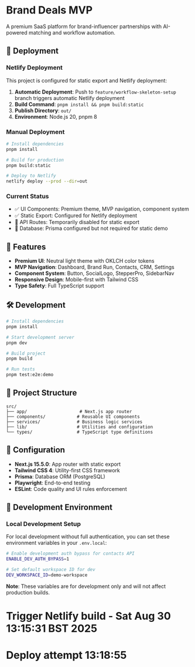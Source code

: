 # Brand Deals MVP

A premium SaaS platform for brand-influencer partnerships with AI-powered matching and workflow automation.

## 🚀 Deployment

### Netlify Deployment

This project is configured for static export and Netlify deployment:

1. **Automatic Deployment**: Push to `feature/workflow-skeleton-setup` branch triggers automatic Netlify deployment
2. **Build Command**: `pnpm install && pnpm build:static`
3. **Publish Directory**: `out/`
4. **Environment**: Node.js 20, pnpm 8

### Manual Deployment

```bash
# Install dependencies
pnpm install

# Build for production
pnpm build:static

# Deploy to Netlify
netlify deploy --prod --dir=out
```

### Current Status

- ✅ UI Components: Premium theme, MVP navigation, component system
- ✅ Static Export: Configured for Netlify deployment
- 🔄 API Routes: Temporarily disabled for static export
- 🔄 Database: Prisma configured but not required for static demo

## 🎨 Features

- **Premium UI**: Neutral light theme with OKLCH color tokens
- **MVP Navigation**: Dashboard, Brand Run, Contacts, CRM, Settings
- **Component System**: Button, SocialLogo, StepperPro, SidebarNav
- **Responsive Design**: Mobile-first with Tailwind CSS
- **Type Safety**: Full TypeScript support

## 🛠️ Development

```bash
# Install dependencies
pnpm install

# Start development server
pnpm dev

# Build project
pnpm build

# Run tests
pnpm test:e2e:demo
```

## 📁 Project Structure

```
src/
├── app/                    # Next.js app router
├── components/            # Reusable UI components
├── services/              # Business logic services
├── lib/                   # Utilities and configuration
└── types/                 # TypeScript type definitions
```

## 🔧 Configuration

- **Next.js 15.5.0**: App router with static export
- **Tailwind CSS 4**: Utility-first CSS framework
- **Prisma**: Database ORM (PostgreSQL)
- **Playwright**: End-to-end testing
- **ESLint**: Code quality and UI rules enforcement

## 🚀 Development Environment

### Local Development Setup

For local development without full authentication, you can set these environment variables in your `.env.local`:

```bash
# Enable development auth bypass for contacts API
ENABLE_DEV_AUTH_BYPASS=1

# Set default workspace ID for dev
DEV_WORKSPACE_ID=demo-workspace
```

**Note**: These variables are for development only and will not affect production builds.
# Trigger Netlify build - Sat Aug 30 13:15:31 BST 2025
# Deploy attempt 13:18:55
